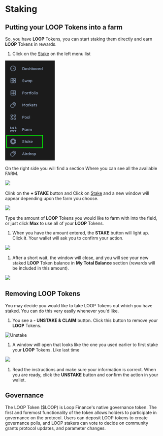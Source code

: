 # Staking

## Putting your LOOP Tokens into a farm <a href="#putting-your-lp-tokens-into-a-farm" id="putting-your-lp-tokens-into-a-farm"></a>

So, you have **LOOP** Tokens, you can start staking them directly and earn **LOOP** Tokens in rewards.

1. Click on the [Stake](https://dex.loop.markets/stake#stake) on the left menu list

![](<../.gitbook/assets/stake(1) (1).png>)

On the right side you will find a section Where you can see all the available FARM.

![](../.gitbook/assets/staking.png)

Clink on the **+ STAKE** button and Click on [Stake](https://dex.loop.markets/stake#stake) and a new window will appear depending upon the farm you choose.

![](../.gitbook/assets/12.png)

Type the amount of **LOOP** Tokens you would like to farm with into the field, or just click **Max** to use all of your **LOOP** Tokens.

1. When you have the amount entered, the **STAKE** button will light up. Click it. Your wallet will ask you to confirm your action.

![](<../.gitbook/assets/stake button.png>)

1. After a short wait, the window will close, and you will see your new staked **LOOP** Token balance in **My Total Balance** section (rewards will be included in this amount).

![](<../.gitbook/assets/Staked Balance (1).png>)

## Removing LOOP Tokens <a href="#adding-or-removing-lp-tokens-from-a-farm" id="adding-or-removing-lp-tokens-from-a-farm"></a>

You may decide you would like to take LOOP Tokens out which you have staked. You can do this very easily whenever you'd like.

1. You see a **- UNSTAKE & CLAIM** button. Click this button to remove your **LOOP** Tokens.

![Unstake](<../.gitbook/assets/Staked Balance (2).png>)

1. A window will open that looks like the one you used earlier to first stake your **LOOP** Tokens. Like last time

![](../.gitbook/assets/Prompt.png)

1. Read the instructions and make sure your information is correct. When you are ready, click the **UNSTAKE** button and confirm the action in your wallet.

## **G**overnance

The LOOP Token ($LOOP) is Loop Finance's native governance token. The first and foremost functionality of the token allows holders to participate in governance on the protocol. Users can deposit LOOP tokens to create governance polls, and LOOP stakers can vote to decide on community grants protocol updates, and parameter changes.
